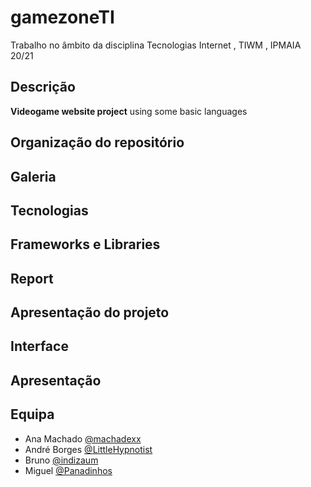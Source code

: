 # gamezoneTI
Trabalho no âmbito da disciplina Tecnologias Internet , TIWM , IPMAIA 20/21 

## Descrição 
**Videogame website project** using some basic languages

## Organização do repositório 


## Galeria


## Tecnologias


## Frameworks e Libraries


## Report


## Apresentação do projeto


## Interface


## Apresentação


## Equipa

* Ana Machado [@machadexx](https://github.com/machadexx)
* André Borges [@LittleHypnotist](https://github.com/LittleHypnotist)
* Bruno [@indizaum](https://github.com/indizaum)
* Miguel [@Panadinhos](https://github.com/Panadinhos)
